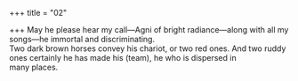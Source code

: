 +++
title = "02"

+++
May he please hear my call—Agni of bright radiance—along with all my  songs—he immortal and discriminating.  
Two dark brown horses convey his chariot, or two red ones. And two  ruddy ones certainly he has made his (team), he who is dispersed in  
many places.  